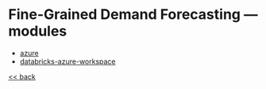 # Fine-Grained Demand Forecasting — modules

- [azure](./azure)
- [databricks-azure-workspace](./databricks-azure-workspace)

[<< back](..)

